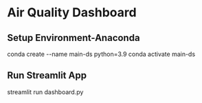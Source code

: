 # Air Quality Dashboard
## Setup Environment-Anaconda
conda create --name main-ds python=3.9
conda activate main-ds

## Run Streamlit App
streamlit run dashboard.py
